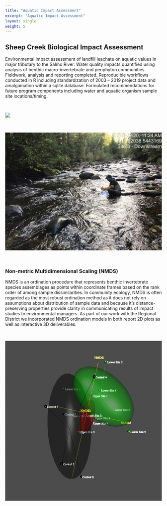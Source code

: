 ```yaml
---
title: "Aquatic Impact Assessment"
excerpt: "Aquatic Impact Assessment"
layout: single
weight: 5
---
```


## Sheep Creek Biological Impact Assessment
Environmental impact assessment of landfill leachate on aquatic values in major tributary to the Salmo River. Water quality impacts quantified using analysis of benthic macro-invertebrate and periphyton communities.  Fieldwork, analysis and reporting completed. Reproducible workflows conducted in R including standardization of 2003 – 2019 project data and amalgamation within a sqlite database. Formulated recommendations for future program components including water and aquatic organism sample site locations/timing. 


<br>

![](overview_zoomed_out.png)

<br>

![](IMG_0796_benthic.JPG)

<br>

### Non-metric Multidimensional Scaling (NMDS) 
NMDS is an ordination procedure that represents benthic invertebrate species assemblages as points within coordinate frames based on the rank order of among sample dissimilarities. In community ecology, NMDS is often regarded as the most robust ordination method as it does not rely on assumptions about distribution of sample data and because it’s distance-preserving properties provide clarity in communicating results of impact studies to environmental managers. As part of our work with the Regional District we incorporated NMDS ordination models in both report 2D plots as well as interactive 3D deliverables.

<br>

![](nmds2.png)




